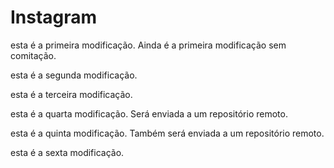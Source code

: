 # Instagram

esta é a primeira modificação. Ainda é a primeira modificação sem comitação.

esta é a segunda modificação.

esta é a terceira modificação. 

esta é a quarta modificação. Será enviada a um repositório remoto.

esta é a quinta modificação. Também será enviada a um repositório remoto.

esta é a sexta modificação.
